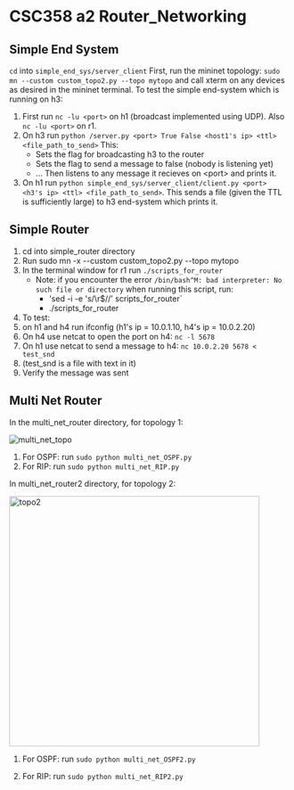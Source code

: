 # CSC358 a2 Router_Networking

## Simple End System
`cd` into `simple_end_sys/server_client`
First, run the mininet topology: `sudo mn --custom custom_topo2.py --topo mytopo` and call xterm on any devices as desired in the mininet terminal. To test the simple end-system which is running on h3:
1. First run `nc -lu <port>` on h1 (broadcast implemented using UDP). Also `nc -lu <port>` on r1.
2. On h3 run `python /server.py <port> True False <host1's ip> <ttl> <file_path_to_send>` This:
    * Sets the flag for broadcasting h3 to the router
    * Sets the flag to send a message to false (nobody is listening yet)
    * ... Then listens to any message it recieves on \<port\> and prints it.
4. On h1 run `python simple_end_sys/server_client/client.py <port> <h3's ip> <ttl> <file_path_to_send>`. This sends a file (given the TTL is sufficiently large) to h3 end-system which prints it.


## Simple Router
1. cd into simple_router directory
2. Run sudo mn -x --custom custom_topo2.py --topo mytopo
3. In the terminal window for r1 run `./scripts_for_router`
   * Note: if you encounter the error `/bin/bash^M: bad interpreter: No such file or directory` when running this script, run:
      * 'sed -i -e 's/\r$//' scripts_for_router`
      * ./scripts_for_router
5. To test:
6. on h1 and h4 run ifconfig (h1's ip = 10.0.1.10, h4's ip = 10.0.2.20)
7. On h4 use netcat to open the port on h4: `nc -l 5678`
8. On h1 use netcat to send a message to h4: `nc 10.0.2.20 5678 < test_snd` 
9. (test_snd is a file with text in it)
10. Verify the message was sent


## Multi Net Router
In the multi_net_router directory, for topology 1:

![multi_net_topo](https://user-images.githubusercontent.com/40809349/161470161-43b47107-9b32-4b7c-a4fb-9e293b285eb1.png)
1. For OSPF: run `sudo python multi_net_OSPF.py`
2. For RIP: run `sudo python multi_net_RIP.py`

In multi_net_router2 directory, for topology 2:

<img width="449" alt="topo2" src="https://user-images.githubusercontent.com/40809349/161470420-7871e8ec-4856-42ad-b378-d1704119bf56.PNG">

1. For OSPF: run `sudo python multi_net_OSPF2.py`

2. For RIP: run `sudo python multi_net_RIP2.py`


